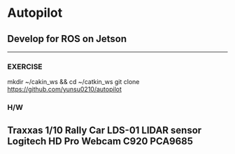 # Autopilot
## Develop for ROS on Jetson
---
### EXERCISE
mkdir ~/cakin_ws && cd ~/catkin_ws
git clone https://github.com/yunsu0210/autopilot
### H/W
Traxxas 1/10 Rally Car
LDS-01 LIDAR sensor
Logitech HD Pro Webcam C920
PCA9685
---
